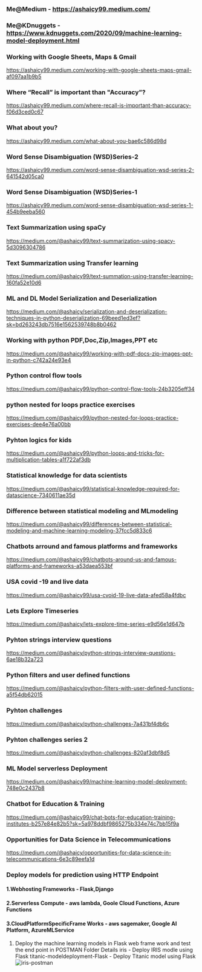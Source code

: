 ### Me@Medium - https://ashaicy99.medium.com/

### Me@KDnuggets  - https://www.kdnuggets.com/2020/09/machine-learning-model-deployment.html

### Working with Google Sheets, Maps & Gmail
https://ashaicy99.medium.com/working-with-google-sheets-maps-gmail-af097aa1b9b5

### Where “Recall” is important than "Accuracy”?
https://ashaicy99.medium.com/where-recall-is-important-than-accuracy-f06d3ced0c67

### What about you?
https://ashaicy99.medium.com/what-about-you-bae6c586d98d

### Word Sense Disambiguation (WSD)Series-2
https://ashaicy99.medium.com/word-sense-disambiguation-wsd-series-2-641542d05ca0

### Word Sense Disambiguation (WSD)Series-1
https://ashaicy99.medium.com/word-sense-disambiguation-wsd-series-1-454b9eeba560

### Text Summarization using spaCy
https://medium.com/@ashaicy99/text-summarization-using-spacy-5d3096304786

### Text Summarization using Transfer learning
https://medium.com/@ashaicy99/text-summation-using-transfer-learning-160fa52e10d6

### ML and DL Model Serialization and Deserialization
https://medium.com/@ashaicy/serialization-and-deserialization-techniques-in-python-deserialization-69beed1ed3ef?sk=bd263243db7516e1562539748b8b0462

### Working with python PDF,Doc,Zip,Images,PPT etc   
https://medium.com/@ashaicy99/working-with-pdf-docs-zip-images-ppt-in-python-c742a24e93e4

### Python control flow tools  
https://medium.com/@ashaicy99/python-control-flow-tools-24b3205eff34

### python nested for loops practice exercises  
https://medium.com/@ashaicy99/python-nested-for-loops-practice-exercises-dee4e76a00bb

### Pyhton logics for kids  
https://medium.com/@ashaicy99/python-loops-and-tricks-for-multiplication-tables-a1f722af3db

### Statistical knowledge for data scientists 
https://medium.com/@ashaicy99/statistical-knowledge-required-for-datascience-7340611ae35d

### Difference between statistical modeling and MLmodeling 
https://medium.com/@ashaicy99/differences-between-statistical-modeling-and-machine-learning-modeling-37fcc5d833c6

### Chatbots arround and famous platforms and frameworks   
https://medium.com/@ashaicy99/chatbots-around-us-and-famous-platforms-and-frameworks-a53daea553bf

### USA covid -19 and live data  
https://medium.com/@ashaicy99/usa-cvoid-19-live-data-afed58a4fdbc

### Lets Explore Timeseries  
https://medium.com/@ashaicy/lets-explore-time-series-e9d56e1d647b

### Pyhton strings interview questions  
https://medium.com/@ashaicy/python-strings-interview-questions-6ae18b32a723

### Python filters and user defined functions 
https://medium.com/@ashaicy/python-filters-with-user-defined-functions-a5f54db62015

### Pyhton challenges 
https://medium.com/@ashaicy/python-challenges-7a431bf4db6c

### Pyhton challenges series 2  
https://medium.com/@ashaicy/python-challenges-820af3dbf8d5

### ML Model serverless Deployment 
https://medium.com/@ashaicy99/machine-learning-model-deployment-748e0c2437b8

### Chatbot for Education & Training 
https://medium.com/@ashaicy99/chat-bots-for-education-training-institutes-b257e84e82b5?sk=5a978ddbf9865275b334e74c7bb15f9a

### Opportunities for Data Science in Telecommunications 
https://medium.com/@ashaicy/opportunities-for-data-science-in-telecommunications-6e3c89eefa1d
 
### Deploy models for prediction using HTTP Endpoint
#### 1.Webhosting Frameworks - Flask,Django
#### 2.Serverless Compute - aws lambda, Goole Cloud Functions, Azure Functions
#### 3.CloudPlatformSpecificFrame Works - aws sagemaker, Google AI Platform, AzureMLService


1. Deploy the machine learning models in Flask web frame work and test the end point in POSTMAN
Folder Details 
iris - Deploy IRIS modle using Flask
titanic-modeldeployment-Flask - Deploy Titanic model using Flask
![iris-postman](https://user-images.githubusercontent.com/66937023/101628759-4aae7100-3a46-11eb-9d07-b44e3b687037.PNG)





